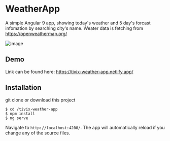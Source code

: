 # WeatherApp

 A simple Angular 9 app, showing today's weather and 5 day's forcast infomation by searching city's name. 
 Weater data is fetching from https://openweathermap.org/
 
 ![image](https://user-images.githubusercontent.com/50991907/134390246-d8f8cc7b-3e0b-4383-a698-3698fd943322.png)
 
## Demo
 Link can be found here: https://tivix-weather-app.netlify.app/

## Installation
git clone or download this project  
```
$ cd /tivix-weather-app  
$ npm install  
$ ng serve  
```
Navigate to `http://localhost:4200/`. The app will automatically reload if you change any of the source files.  


